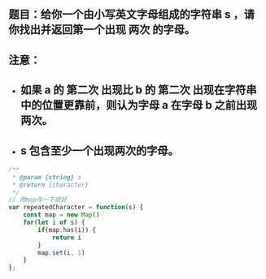 ## 题目：给你一个由小写英文字母组成的字符串 s ，请你找出并返回第一个出现 两次 的字母。
## 注意：

- ## 如果 a 的 第二次 出现比 b 的 第二次 出现在字符串中的位置更靠前，则认为字母 a 在字母 b 之前出现两次。
- ## s 包含至少一个出现两次的字母。

```js
/**
 * @param {string} s
 * @return {character}
 */
// 用map存一下就好
var repeatedCharacter = function(s) {
    const map = new Map()
    for(let i of s) {
        if(map.has(i)) {
            return i
        }
        map.set(i, 1)
    }
};
```